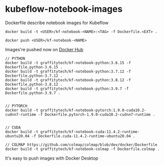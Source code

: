 # kubeflow-notebook-images

Dockerfile describe notebook images for Kubeflow

```
docker build -t <USER>/kf-notebook-<NAME>:<TAG> -f Dockerfile.<EXT> .

docker push <USER>/kf-notebook-<NAME>
```

Images're pushed now on [Docker Hub](https://hub.docker.com/u/graffitytech)

```
// PYTHON
docker build -t graffitytech/kf-notebook-python:3.6.15 -f Dockerfile.python-3.6.15 .
docker build -t graffitytech/kf-notebook-python:3.7.12 -f Dockerfile.python-3.7.12 .
docker build -t graffitytech/kf-notebook-python:3.8.12 -f Dockerfile.python-3.8.12 .
docker build -t graffitytech/kf-notebook-python:3.9.7 -f Dockerfile.python-3.9.7 .


// PYTORCH
docker build -t graffitytech/kf-notebook-pytorch:1.9.0-cuda10.2-cudnn7-runtime -f Dockerfile.pytorch-1.9.0-cuda10.2-cudnn7-runtime .


// CUDA
docker build -t graffitytech/kf-notebook-cuda:11.4.2-runtime-ubuntu20.04 -f Dockerfile.cuda-11.4.2-runtime-ubuntu20.04 .

// COLMAP https://github.com/colmap/colmap/blob/dev/docker/Dockerfile
docker build -t graffitytech/kf-notebook-colmap -f Dockerfile.colmap .
```

It's easy to push images with Docker Desktop
